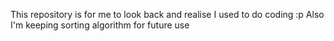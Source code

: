 This repository is for me to look back and realise I used to do coding :p 
Also I'm keeping sorting algorithm for future use
